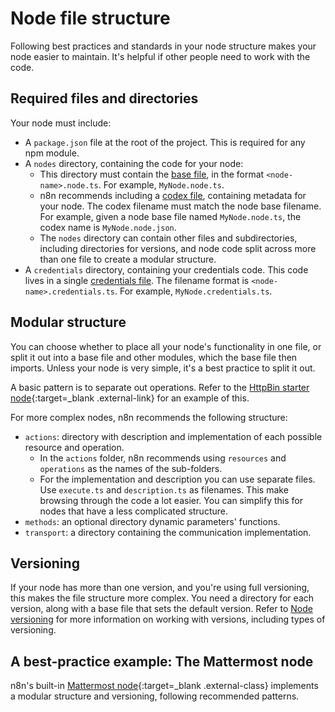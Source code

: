 # Node file structure

Following best practices and standards in your node structure makes your node easier to maintain. It's helpful if other people need to work with the code.

## Required files and directories

Your node must include:

* A `package.json` file at the root of the project. This is required for any npm module.
* A `nodes` directory, containing the code for your node:
  * This directory must contain the [base file](/integrations/creating-nodes/build/reference/node-base-file/), in the format `<node-name>.node.ts`. For example, `MyNode.node.ts`.
  * n8n recommends including a [codex file](/integrations/creating-nodes/build/reference/node-codex-file/), containing metadata for your node. The codex filename must match the node base filename. For example, given a node base file named `MyNode.node.ts`, the codex name is `MyNode.node.json`.
  * The `nodes` directory can contain other files and subdirectories, including directories for versions, and node code split across more than one file to create a modular structure.
* A `credentials` directory, containing your credentials code. This code lives in a single [credentials file](/integrations/creating-nodes/build/reference/credentials-file/). The filename format is `<node-name>.credentials.ts`. For example, `MyNode.credentials.ts`.

## Modular structure
<!-- vale off -->
You can choose whether to place all your node's functionality in one file, or split it out into a base file and other modules, which the base file then imports. Unless your node is very simple, it's a best practice to split it out.
<!-- vale on -->

A basic pattern is to separate out operations. Refer to the [HttpBin starter node](https://github.com/n8n-io/n8n-nodes-starter/tree/master/nodes/HttpBin){:target=_blank .external-link} for an example of this.

For more complex nodes, n8n recommends the following structure:

  * `actions`: directory with description and implementation of each possible resource and operation.
    * In the `actions` folder, n8n recommends using `resources` and `operations` as the names of the sub-folders. 
    * For the implementation and description you can use separate files. Use `execute.ts` and `description.ts` as filenames. This make browsing through the code a lot easier. You can simplify this for nodes that have a less complicated structure.
  * `methods`: an optional directory dynamic parameters' functions.  
  * `transport`: a directory containing the communication implementation.


## Versioning

If your node has more than one version, and you're using full versioning, this makes the file structure more complex. You need a directory for each version, along with a base file that sets the default version. Refer to [Node versioning](/integrations/creating-nodes/build/reference/node-versioning/) for more information on working with versions, including types of versioning.

## A best-practice example: The Mattermost node

n8n's built-in [Mattermost node](https://github.com/n8n-io/n8n/tree/master/packages/nodes-base/nodes/Mattermost){:target=_blank .external-class} implements a modular structure and versioning, following recommended patterns.


